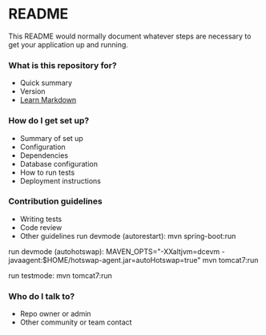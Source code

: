 # README #

This README would normally document whatever steps are necessary to get your application up and running.

### What is this repository for? ###

* Quick summary
* Version
* [Learn Markdown](https://bitbucket.org/tutorials/markdowndemo)

### How do I get set up? ###

* Summary of set up
* Configuration
* Dependencies
* Database configuration
* How to run tests
* Deployment instructions

### Contribution guidelines ###

* Writing tests
* Code review
* Other guidelines
run devmode (autorestart): mvn spring-boot:run

run devmode (autohotswap): MAVEN_OPTS="-XXaltjvm=dcevm -javaagent:$HOME/hotswap-agent.jar=autoHotswap=true" mvn tomcat7:run

run testmode: mvn tomcat7:run


### Who do I talk to? ###

* Repo owner or admin
* Other community or team contact